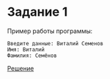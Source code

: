 # Задание 1
Пример работы программы:
```
Введите данные: Виталий Семенов
Имя: Виталий
Фамилия: Семёнов
```
[Решение](task1.py)